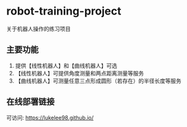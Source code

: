 # robot-training-project
关于机器人操作的练习项目

## 主要功能
1. 提供【线性机器人】和【曲线机器人】可选
2. 【线性机器人】可提供角度测量和两点距离测量等服务
3. 【曲线机器人】可测量任意三点形成圆形（若存在）的半径长度等服务

## 在线部署链接
可访问: https://lukelee98.github.io/
